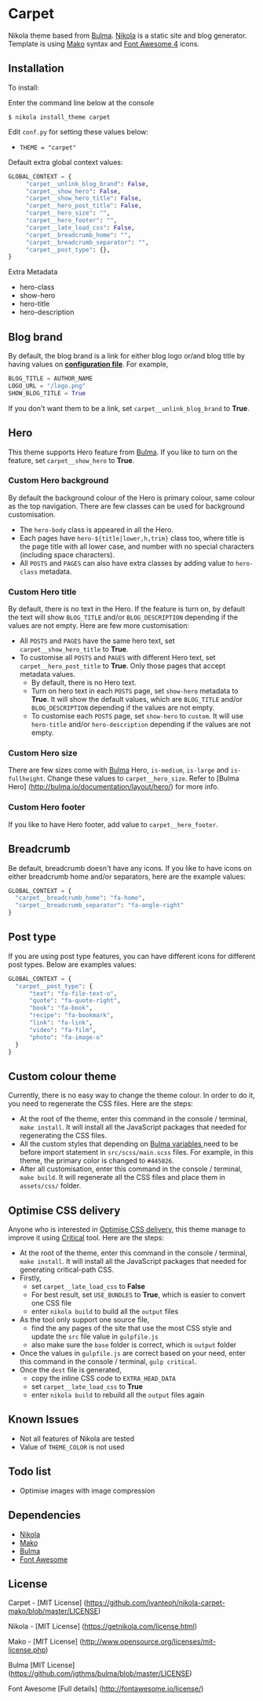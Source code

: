 # Carpet

Nikola theme based from [Bulma](http://bulma.io/). [Nikola](https://getnikola.com/)
is a static site and blog generator. Template is using
[Mako](http://www.makotemplates.org/) syntax and
[Font Awesome 4](http://fontawesome.io/) icons.

## Installation

To install:

Enter the command line below at the console

```
$ nikola install_theme carpet
```

Edit ``conf.py`` for setting these values below:

* ``THEME = "carpet"``

Default extra global context values:

```python
GLOBAL_CONTEXT = {
     "carpet__unlink_blog_brand": False,
     "carpet__show_hero": False,
     "carpet__show_hero_title": False,
     "carpet__hero_post_title": False,
     "carpet__hero_size": "",
     "carpet__hero_footer": "",
     "carpet__late_load_css": False,
     "carpet__breadcrumb_home": "",
     "carpet__breadcrumb_separator": "",
     "carpet__post_type": {},
}
```

Extra Metadata

* hero-class
* show-hero
* hero-title
* hero-description

## Blog brand

By default, the blog brand is a link for either blog logo or/and blog title by
having values on **[configuration file](https://getnikola.com/conf.html)**. For
example,

```python
BLOG_TITLE = AUTHOR_NAME
LOGO_URL = "/logo.png"
SHOW_BLOG_TITLE = True
```

If you don't want them to be a link, set ``carpet__unlink_blog_brand`` to
**True**.

## Hero

This theme supports Hero feature from [Bulma](http://bulma.io/). If you
like to turn on the feature, set ``carpet__show_hero`` to **True**.

### Custom Hero background 
By default the background colour of the Hero is primary colour, same colour as
the top navigation. There are few classes can be used for background
customisation. 

* The ``hero-body`` class is appeared in all the Hero.
* Each pages have ``hero-${title|lower,h,trim}`` class too, where title is the
  page title with all lower case, and number with no special characters
  (including space characters).
* All ``POSTS`` and ``PAGES`` can also have extra classes by adding value to
  ``hero-class`` metadata.

### Custom Hero title

By default, there is no text in the Hero. If the feature is turn on, by default
the text will show ``BLOG_TITLE`` and/or ``BLOG_DESCRIPTION`` depending if the
values are not empty. Here are few more customisation:

* All ``POSTS`` and ``PAGES`` have the same hero text, set
  ``carpet__show_hero_title`` to **True**. 
* To customise all ``POSTS`` and ``PAGES`` with different Hero text, set
  ``carpet__hero_post_title`` to **True**. Only those pages that accept
  metadata values.
  * By default, there is no Hero text.
  * Turn on hero text in each ``POSTS`` page, set ``show-hero`` metadata to
    **True**. It will show the default values, which are ``BLOG_TITLE`` and/or ``BLOG_DESCRIPTION`` depending if the values are not empty.
  * To customise each ``POSTS`` page, set ``show-hero`` to ``custom``. It will
    use ``hero-title`` and/or ``hero-description`` depending if the values are
    not empty.

### Custom Hero size

There are few sizes come with [Bulma](http://bulma.io/) Hero, ``is-medium``,
``is-large`` and ``is-fullheight``. Change these values to
``carpet__hero_size``. Refer to
[Bulma Hero] (http://bulma.io/documentation/layout/hero/) for more info.

### Custom Hero footer

If you like to have Hero footer, add value to ``carpet__hero_footer``.

## Breadcrumb

Be default, breadcrumb doesn't have any icons. If you like to have icons on either breadcrumb home and/or separators, here are the example values:

```python
GLOBAL_CONTEXT = {
  "carpet__breadcrumb_home": "fa-home",
  "carpet__breadcrumb_separator": "fa-angle-right"
}
```

## Post type

If you are using post type features, you can have different icons for different post types. Below are examples values:

```python
GLOBAL_CONTEXT = {
  "carpet__post_type": {
      "text": "fa-file-text-o",
      "quote": "fa-quote-right",
      "book": "fa-book",
      "recipe": "fa-bookmark",
      "link": "fa-link",
      "video": "fa-film",
      "photo": "fa-image-o"
  }
}
```

## Custom colour theme

Currently, there is no easy way to change the theme colour. In order to do it,
you need to regenerate the CSS files. Here are the steps:

* At the root of the theme, enter this command in the console / terminal,
  ``make install``. It will install all the JavaScript packages that needed for
  regenerating the CSS files.
* All the custom styles that depending on
  [Bulma variables ](http://bulma.io/documentation/overview/variables/)
  need to be before import statement in ``src/scss/main.scss`` files. For
  example, in this theme, the primary color is changed to ``#445826``.
* After all customisation, enter this command in the console / terminal,
  ``make build``. It will regenerate all the CSS files and place them in ``assets/css/`` folder.

## Optimise CSS delivery 

Anyone who is interested in [Optimise CSS delivery](https://developers.google.com/speed/docs/insights/OptimizeCSSDelivery), this theme manage to improve it using
[Critical](https://github.com/addyosmani/critical/blob/master/README.md)
tool. Here are the steps:

* At the root of the theme, enter this command in the console / terminal,
  ``make install``. It will install all the JavaScript packages that needed for
  generating critical-path CSS.
* Firstly,
  * set ``carpet__late_load_css`` to **False**
  * For best result, set ``USE_BUNDLES`` to **True**, which is easier to convert
    one CSS file
  * enter ``nikola build`` to build all the ``output`` files
* As the tool only support one source file,
  * find the any pages of the site that use the most CSS style and update the
    ``src`` file value in ``gulpfile.js``
  * also make sure the ``base`` folder is correct, which is ``output`` folder
* Once the values in ``gulpfile.js`` are correct based on your need, enter this
  command in the console / terminal, ``gulp critical``.
* Once the ``dest`` file is generated,
  * copy the inline CSS code to ``EXTRA_HEAD_DATA``
  * set ``carpet__late_load_css`` to **True**
  * enter ``nikola build`` to rebuild all the ``output`` files again

## Known Issues

* Not all features of Nikola are tested
* Value of ``THEME_COLOR`` is not used

## Todo list

* Optimise images with image compression 

## Dependencies

* [Nikola](https://getnikola.com/)
* [Mako](http://www.makotemplates.org/) 
* [Bulma](http://bulma.io/)
* [Font Awesome](http://fontawesome.io/)

## License

Carpet - [MIT License]
(https://github.com/ivanteoh/nikola-carpet-mako/blob/master/LICENSE)

Nikola - [MIT License]
(https://getnikola.com/license.html)

Mako - [MIT License]
(http://www.opensource.org/licenses/mit-license.php)

Bulma [MIT License]
(https://github.com/jgthms/bulma/blob/master/LICENSE)

Font Awesome [Full details]
(http://fontawesome.io/license/)
